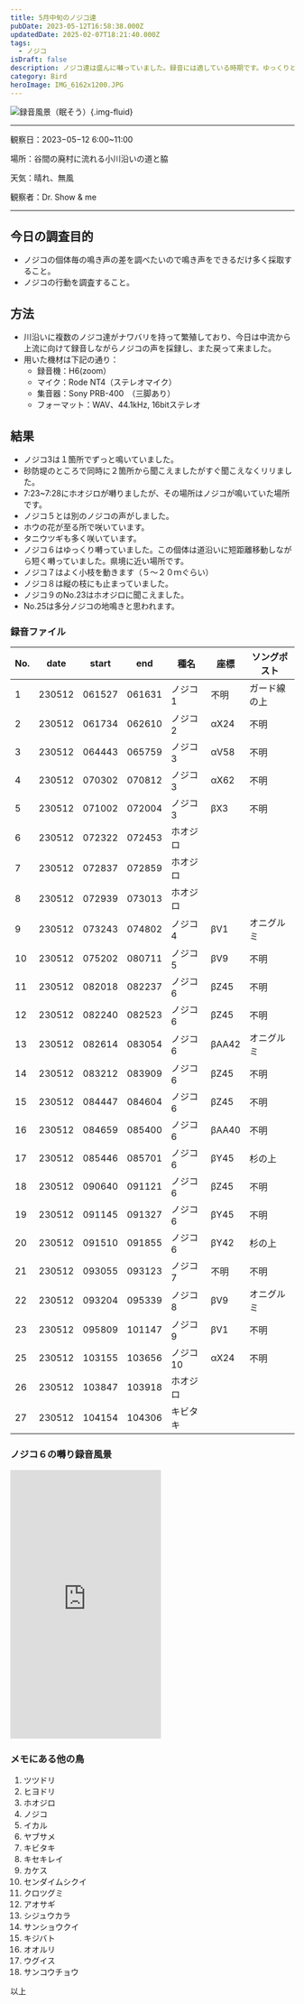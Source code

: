 ```yaml
---
title: 5月中旬のノジコ達
pubDate: 2023-05-12T16:58:38.000Z
updatedDate: 2025-02-07T18:21:40.000Z
tags:
  - ノジコ
isDraft: false
description: ノジコ達は盛んに囀っていました。録音には適している時期です。ゆっくりとでも短く鳴くので安定した囀りのエリアが確定したのでしょうか。
category: Bird
heroImage: IMG_6162x1200.JPG
---
```


![録音風景（眠そう）](https://object-storage.tyo2.conoha.io/v1/nc_938a9d00d6004f1390c354d4a15ef25b/blog-astro-assets/blog-images/350051FB088B4583AB5EAB050B96D9F4/IMG_6162x1200.JPG){.img-fluid}



------

観察日：2023−05−12 6:00~11:00

場所：谷間の廃村に流れる小川沿いの道と脇

天気：晴れ、無風

観察者：Dr. Show & me

------

## 今日の調査目的

- ノジコの個体毎の鳴き声の差を調べたいので鳴き声をできるだけ多く採取すること。
- ノジコの行動を調査すること。

## 方法

- 川沿いに複数のノジコ達がナワバリを持って繁殖しており、今日は中流から上流に向けて録音しながらノジコの声を採録し、また戻って来ました。
- 用いた機材は下記の通り：
  - 録音機：H6(zoom）
  - マイク：Rode NT4（ステレオマイク）
  - 集音器：Sony PRB-400　（三脚あり）
  - フォーマット：WAV、44.1kHz, 16bitステレオ

## 結果

- ノジコ3は１箇所でずっと鳴いていました。
- 砂防堤のところで同時に２箇所から聞こえましたがすぐ聞こえなくリリました。
- 7:23~7:28にホオジロが囀りましたが、その場所はノジコが鳴いていた場所です。
- ノジコ５とは別のノジコの声がしました。
- ホウの花が至る所で咲いています。
- タニウツギも多く咲いています。
- ノジコ６はゆっくり囀っていました。この個体は道沿いに短距離移動しながら短く囀っていました。県境に近い場所です。
- ノジコ７はよく小枝を動きます（５〜２０ｍぐらい）
- ノジコ８は縦の枝にも止まっていました。
- ノジコ９のNo.23はホオジロに聞こえました。
- No.25は多分ノジコの地鳴きと思われます。



### 録音ファイル

| No. | date   | start  | end    | 種名     | 座標  | ソングポスト |
| -   | -      | -      | -      | -        | -     | -            |
| 1   | 230512 | 061527 | 061631 | ノジコ1  | 不明  | ガード線の上 |
| 2   | 230512 | 061734 | 062610 | ノジコ2  | αX24  | 不明         |
| 3   | 230512 | 064443 | 065759 | ノジコ3  | αV58  | 不明         |
| 4   | 230512 | 070302 | 070812 | ノジコ3  | αX62  | 不明         |
| 5   | 230512 | 071002 | 072004 | ノジコ3  | βX3   | 不明         |
| 6   | 230512 | 072322 | 072453 | ホオジロ |       |              |
| 7   | 230512 | 072837 | 072859 | ホオジロ |       |              |
| 8   | 230512 | 072939 | 073013 | ホオジロ |       |              |
| 9   | 230512 | 073243 | 074802 | ノジコ4  | βV1   | オニグルミ   |
| 10  | 230512 | 075202 | 080711 | ノジコ5  | βV9   | 不明         |
| 11  | 230512 | 082018 | 082237 | ノジコ6  | βZ45  | 不明         |
| 12  | 230512 | 082240 | 082523 | ノジコ6  | βZ45  | 不明         |
| 13  | 230512 | 082614 | 083054 | ノジコ6  | βAA42 | オニグルミ   |
| 14  | 230512 | 083212 | 083909 | ノジコ6  | βZ45  | 不明         |
| 15  | 230512 | 084447 | 084604 | ノジコ6  | βZ45  | 不明         |
| 16  | 230512 | 084659 | 085400 | ノジコ6  | βAA40 | 不明         |
| 17  | 230512 | 085446 | 085701 | ノジコ6  | βY45  | 杉の上       |
| 18  | 230512 | 090640 | 091121 | ノジコ6  | βZ45  | 不明         |
| 19  | 230512 | 091145 | 091327 | ノジコ6  | βY45  | 不明         |
| 20  | 230512 | 091510 | 091855 | ノジコ6  | βY42  | 杉の上       |
| 21  | 230512 | 093055 | 093123 | ノジコ7  | 不明  | 不明         |
| 22  | 230512 | 093204 | 095339 | ノジコ8  | βV9   | オニグルミ   |
| 23  | 230512 | 095809 | 101147 | ノジコ9  | βV1   | 不明         |
| 25  | 230512 | 103155 | 103656 | ノジコ10 | αX24  | 不明         |
| 26  | 230512 | 103847 | 103918 | ホオジロ |       |              |
| 27  | 230512 | 104154 | 104306 | キビタキ |       |              |



### ノジコ６の囀り録音風景

<iframe src="https://www.facebook.com/plugins/video.php?height=476&href=https%3A%2F%2Fwww.facebook.com%2F100007482843025%2Fvideos%2F330033439684186%2F&show_text=false&width=267&t=0" width="267" height="476" style="border:none;overflow:hidden" scrolling="no" frameborder="0" allowfullscreen="true" allow="autoplay; clipboard-write; encrypted-media; picture-in-picture; web-share" allowFullScreen="true"></iframe>

### メモにある他の鳥

1. ツツドリ
2. ヒヨドリ
3. ホオジロ
4. ノジコ
5. イカル
6. ヤブサメ
7. キビタキ
8. キセキレイ
9. カケス
10. センダイムシクイ
11. クロツグミ
12. アオサギ
13. シジュウカラ
14. サンショウクイ
15. キジバト
16. オオルリ
17. ウグイス
18. サンコウチョウ







以上
